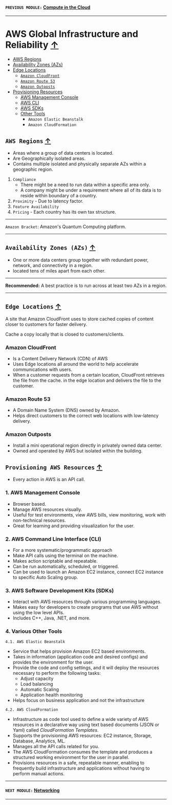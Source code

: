 #### `PREVIOUS MODULE:` [Compute in the Cloud](2_Compute-in-Cloud.md)

-----------

# AWS Global Infrastructure and Reliability [↑](../README.md#1-aws-cloud-practitioner-notes)

- [AWS Regions](#aws-regions-)
- [Availability Zones (AZs)](#availability-zones-azs-)
- [Edge Locations](#edge-locations-)
    - [`Amazon CloudFront`](#amazon-cloudfront)
    - [`Amazon Route 53`](#amazon-route-53)
    - [`Amazon Outposts`](#amazon-outposts)
- [Provisioning Resources](#provisioning-aws-resources-)
    - [AWS Management Console](#1-aws-management-console)
    - [AWS CLI](#2-aws-command-line-interface-cli)
    - [AWS SDKs](#3-aws-software-development-kits-sdks)
    - [Other Tools](#4-various-other-tools)
        - `Amazon Elastic Beanstalk`
        - `Amazon CloudFormation`

## `AWS Regions` [↑](#aws-global-infrastructure-and-reliability-)
- Areas where a group of data centers is located.
- Are Geographically isolated areas.
- Contains multiple isolated and physically separate AZs within a geographic region.

1. `Compliance`
   - There might be a need to run data within a specific area only. 
   - A company might be under a requirement where all of its data is to reside within boundary of a country.
2. `Proximity` - Due to latency factor.
3. `Feature Availability`
4. `Pricing` - Each country has its own tax structure.

-----
`Amazon Bracket`: Amazon's Quantum Computing platform.

-----

## `Availability Zones (AZs)` [↑](#aws-global-infrastructure-and-reliability-)
- One or more data centers group together with redundant power, network, and connectivity in a region.
- located tens of miles apart from each other.

---
**Recommended:** A best practice is to run across at least two AZs in a region.

---

## `Edge Locations` [↑](#aws-global-infrastructure-and-reliability-)
A site that Amazon CloudFront uses to store cached copies of content closer to customers for faster delivery.

Cache a copy locally that is closed to customers/clients.

### Amazon CloudFront
- Is a Content Delivery Network (CDN) of AWS
- Uses Edge locations all around the world to help accelerate communications with users.
- When a customer requests from a certain location, CloudFront retrieves the file from the cache.
  in the edge location and delivers the file to the customer.

### Amazon Route 53
- A Domain Name System (DNS) owned by Amazon.
- Helps direct customers to the correct web locations with low-latency delivery.

### Amazon Outposts
- Install a mini operational region directly in privately owned data center.
- Owned and operated by AWS but isolated within the building.

## `Provisioning AWS Resources` [↑](#aws-global-infrastructure-and-reliability-)
- Every action in AWS is an API call.

### 1. AWS Management Console
- Browser based.
- Manage AWS resources visually.
- Useful for test environments, view AWS bills, view monitoring, work with non-technical resources.
- Great for learning and providing visualization for the user.

### 2. AWS Command Line Interface (CLI)
- For a more systematic/programmatic approach
- Make API calls using the terminal on the machine.
- Makes action scriptable and repeatable.
- Can be run automatically, scheduled, or triggered.
- Can be used to launch an Amazon EC2 instance, connect EC2 instance to specific Auto Scaling group.

### 3. AWS Software Development Kits (SDKs)
- Interact with AWS resources through various programming languages.
- Makes easy for developers to create programs that use AWS without using the low level APIs.
- Includes C++, Java, .NET, and more.

### 4. Various Other Tools
`4.1. AWS Elastic Beanstalk`
- Service that helps provision Amazon EC2 based environments.
- Takes in information (application code and desired configs) and provides the environment for
  the user.
- Provide the code and config settings, and it will deploy the resources necessary to perform the
  following tasks:
    - Adjust capacity
    - Load balancing
    - Automatic Scaling
    - Application health monitoring
- Helps focus on business application and not the infrastructure

`4.2. AWS CloudFormation`
- Infrastructure as code tool used to define a wide variety of AWS resources in a declarative
  way using text based documents (JSON or Yaml) called _CloudFormation Templates_.
- Supports the provisioning AWS resources: EC2 instance, Storage, Database, Analytics, ML.
- Manages all the API calls related for you.
- The AWS CloudFormation consumes the template and produces a structured working environment for
  the user in parallel.
- Provisions resources in a safe, repeatable manner, enabling to frequently build infrastructure
  and applications without having to perform manual actions.

-----

#### `NEXT MODULE:` [Networking](4_Networking.md)

-----------